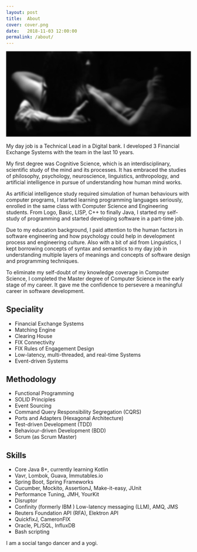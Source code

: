 ```yaml
---
layout: post
title:  About
cover: cover.png
date:   2018-11-03 12:00:00
permalink: /about/
---
```


![Tango](/images/tango.jpg)


My day job is a Technical Lead in a Digital bank. I developed 3 Financial Exchange Systems with the team in the last 10 years.

My first degree was Cognitive Science, which is an interdisciplinary, scientific study of the mind and its processes. It has embraced the studies of philosophy, psychology, neuroscience, linguistics, anthropology, and artificial intelligence in pursue of understanding how human mind works.

As artificial intelligence study required simulation of human behaviours with computer programs, I started learning programming languages seriously, enrolled in the same class with Computer Science and Engineering students. From Logo, Basic, LISP, C++ to finally Java, I started my self-study of programming and started developing software in a part-time job.   

Due to my education background, I paid attention to the human factors in software engineering and how psychology could help in development process and engineering culture. Also with a bit of aid from Linguistics, I kept borrowing concepts of syntax and semantics to my day job in understanding multiple layers of meanings and concepts of software design and programming techniques.

To eliminate my self-doubt of my knowledge coverage in Computer Science, I completed the Master degree of Computer Science in the early stage of my career. It gave me the confidence to persevere a meaningful career in software development. 

## Speciality
* Financial Exchange Systems
* Matching Engine
* Clearing House
* FIX Connectivity
* FIX Rules of Engagement Design
* Low-latency, multi-threaded, and real-time Systems
* Event-driven Systems

## Methodology
* Functional Programming
* SOLID Principles
* Event Sourcing
* Command Query Responsibility Segregation (CQRS)
* Ports and Adapters (Hexagonal Architecture) 
* Test-driven Development (TDD)
* Behaviour-driven Development (BDD) 
* Scrum (as Scrum Master)

## Skills
* Core Java 8+, currently learning Kotlin
* Vavr, Lombok, Guava, Immutables.io
* Spring Boot, Spring Frameworks
* Cucumber, Mockito, AssertionJ, Make-it-easy, JUnit
* Performance Tuning, JMH, YourKit
* Disruptor
* Confinity (formerly IBM ) Low-latency messaging (LLM), AMQ, JMS
* Reuters Foundation API (RFA), Elektron API
* QuickfixJ, CameronFIX
* Oracle, PL/SQL, InfluxDB
* Bash scripting

I am a social tango dancer and a yogi.